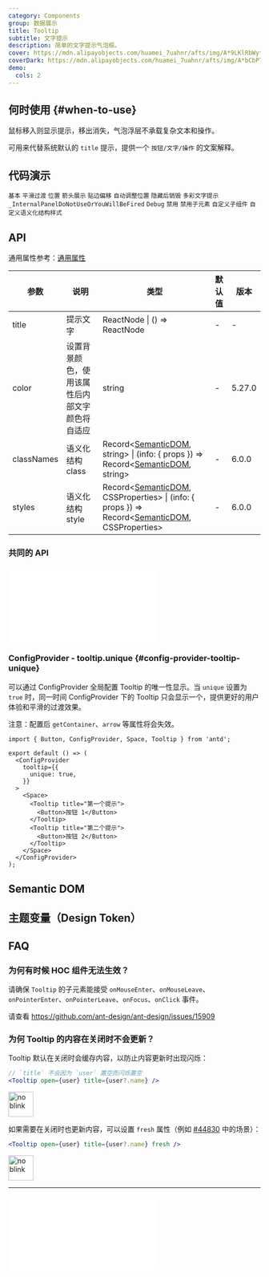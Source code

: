 ```yaml
---
category: Components
group: 数据展示
title: Tooltip
subtitle: 文字提示
description: 简单的文字提示气泡框。
cover: https://mdn.alipayobjects.com/huamei_7uahnr/afts/img/A*9LKlRbWytugAAAAAAAAAAAAADrJ8AQ/original
coverDark: https://mdn.alipayobjects.com/huamei_7uahnr/afts/img/A*bCbPTJ7LQngAAAAAAAAAAAAADrJ8AQ/original
demo:
  cols: 2
---
```


## 何时使用 {#when-to-use}

鼠标移入则显示提示，移出消失，气泡浮层不承载复杂文本和操作。

可用来代替系统默认的 `title` 提示，提供一个 `按钮/文字/操作` 的文案解释。

## 代码演示

<!-- prettier-ignore -->
<code src="./demo/basic.tsx">基本</code>
<code src="./demo/smooth-transition.tsx">平滑过渡</code>
<code src="./demo/placement.tsx">位置</code>
<code src="./demo/arrow.tsx">箭头展示</code>
<code src="./demo/shift.tsx" iframe="300">贴边偏移</code>
<code src="./demo/auto-adjust-overflow.tsx" debug>自动调整位置</code>
<code src="./demo/destroy-on-close.tsx" debug>隐藏后销毁</code>
<code src="./demo/colorful.tsx">多彩文字提示</code>
<code src="./demo/render-panel.tsx" debug>_InternalPanelDoNotUseOrYouWillBeFired</code>
<code src="./demo/debug.tsx" debug>Debug</code>
<code src="./demo/disabled.tsx">禁用</code>
<code src="./demo/disabled-children.tsx" debug>禁用子元素</code>
<code src="./demo/wrap-custom-component.tsx">自定义子组件</code>
<code src="./demo/style-class.tsx" version="6.0.0">自定义语义化结构样式</code>

## API

通用属性参考：[通用属性](/docs/react/common-props)

| 参数 | 说明 | 类型 | 默认值 | 版本 |
| --- | --- | --- | --- | --- |
| title | 提示文字 | ReactNode \| () => ReactNode | - | - |
| color | 设置背景颜色，使用该属性后内部文字颜色将自适应 | string | - | 5.27.0 |
| classNames | 语义化结构 class | Record<[SemanticDOM](#semantic-dom), string> \| (info: { props }) => Record<[SemanticDOM](#semantic-dom), string> | - | 6.0.0 |
| styles | 语义化结构 style | Record<[SemanticDOM](#semantic-dom), CSSProperties> \| (info: { props }) => Record<[SemanticDOM](#semantic-dom), CSSProperties> | - | 6.0.0 |

### 共同的 API

<embed src="./shared/sharedProps.zh-CN.md"></embed>

### ConfigProvider - tooltip.unique {#config-provider-tooltip-unique}

可以通过 ConfigProvider 全局配置 Tooltip 的唯一性显示。当 `unique` 设置为 `true` 时，同一时间 ConfigProvider 下的 Tooltip 只会显示一个，提供更好的用户体验和平滑的过渡效果。

注意：配置后 `getContainer`、`arrow` 等属性将会失效。

```tsx
import { Button, ConfigProvider, Space, Tooltip } from 'antd';

export default () => (
  <ConfigProvider
    tooltip={{
      unique: true,
    }}
  >
    <Space>
      <Tooltip title="第一个提示">
        <Button>按钮 1</Button>
      </Tooltip>
      <Tooltip title="第二个提示">
        <Button>按钮 2</Button>
      </Tooltip>
    </Space>
  </ConfigProvider>
);
```

## Semantic DOM

<code src="./demo/_semantic.tsx" simplify="true"></code>

## 主题变量（Design Token）

<ComponentTokenTable component="Tooltip"></ComponentTokenTable>

## FAQ

### 为何有时候 HOC 组件无法生效？

请确保 `Tooltip` 的子元素能接受 `onMouseEnter`、`onMouseLeave`、`onPointerEnter`、`onPointerLeave`、`onFocus`、`onClick` 事件。

请查看 https://github.com/ant-design/ant-design/issues/15909

### 为何 Tooltip 的内容在关闭时不会更新？

Tooltip 默认在关闭时会缓存内容，以防止内容更新时出现闪烁：

```jsx
// `title` 不会因为 `user` 置空而闪烁置空
<Tooltip open={user} title={user?.name} />
```

<div>
<img alt="no blink" height="50" src="https://mdn.alipayobjects.com/huamei_7uahnr/afts/img/A*KVx7QLOYwVsAAAAAAAAAAAAADrJ8AQ/original" />
</div>

如果需要在关闭时也更新内容，可以设置 `fresh` 属性（例如 [#44830](https://github.com/ant-design/ant-design/issues/44830) 中的场景）：

```jsx
<Tooltip open={user} title={user?.name} fresh />
```

<div>
<img alt="no blink" height="50" src="https://mdn.alipayobjects.com/huamei_7uahnr/afts/img/A*rUbsR4xWpMsAAAAAAAAAAAAADrJ8AQ/original" />
</div>

---

<!-- 请确保在 FAQ 最后 -->

<embed src="./shared/sharedFAQ.zh-CN.md"></embed>
